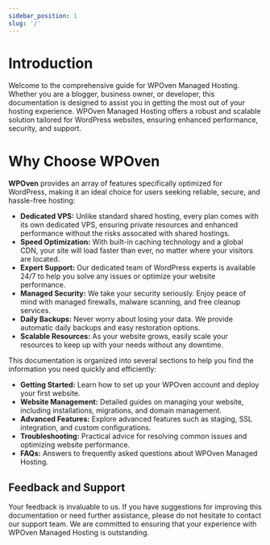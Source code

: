 ```yaml
---
sidebar_position: 1
slug: '/'
---
```


# Introduction

Welcome to the comprehensive guide for WPOven Managed Hosting. Whether you are a blogger, business owner, or developer, this documentation is designed to assist you in getting the most out of your hosting experience. WPOven Managed Hosting offers a robust and scalable solution tailored for WordPress websites, ensuring enhanced performance, security, and support.

# Why Choose WPOven 

**WPOven** provides an array of features specifically optimized for WordPress, making it an ideal choice for users seeking reliable, secure, and hassle-free hosting:

- **Dedicated VPS:** Unlike standard shared hosting, every plan comes with its own dedicated VPS, ensuring private resources and enhanced performance without the risks assocated with shared hostings.
- **Speed Optimization:** With built-in caching technology and a global CDN, your site will load faster than ever, no matter where your visitors are located.
- **Expert Support:** Our dedicated team of WordPress experts is available 24/7 to help you solve any issues or optimize your website performance.
- **Managed Security:** We take your security seriously. Enjoy peace of mind with managed firewalls, malware scanning, and free cleanup services.
- **Daily Backups:** Never worry about losing your data. We provide automatic daily backups and easy restoration options.
- **Scalable Resources:** As your website grows, easily scale your resources to keep up with your needs without any downtime.


This documentation is organized into several sections to help you find the information you need quickly and efficiently:

- **Getting Started:** Learn how to set up your WPOven account and deploy your first website.
- **Website Management:** Detailed guides on managing your website, including installations, migrations, and domain management.
- **Advanced Features:** Explore advanced features such as staging, SSL integration, and custom configurations.
- **Troubleshooting:** Practical advice for resolving common issues and optimizing website performance.
- **FAQs:** Answers to frequently asked questions about WPOven Managed Hosting.


## Feedback and Support

Your feedback is invaluable to us. If you have suggestions for improving this documentation or need further assistance, please do not hesitate to contact our support team. We are committed to ensuring that your experience with WPOven Managed Hosting is outstanding.